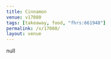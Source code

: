 ```yaml
---
title: Cinnamon
venue: v17080
tags: [takeaway, food, "fhrs:661948"]
permalink: /v/17080/
layout: venue
---
```

null